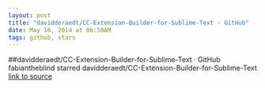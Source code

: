 ```yaml
---
layout: post
title: "davidderaedt/CC-Extension-Builder-for-Sublime-Text · GitHub"
date: May 16, 2014 at 06:50AM
tags: github, stars
---
```

##davidderaedt/CC-Extension-Builder-for-Sublime-Text · GitHub
fabiantheblind starred davidderaedt/CC-Extension-Builder-for-Sublime-Text
[link to source](http://ift.tt/QOTUla) 
